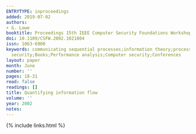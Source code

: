 ```yaml
---
ENTRYTYPE: inproceedings
added: 2019-07-02
authors:
- G. Lowe
booktitle: Proceedings 15th IEEE Computer Security Foundations Workshop. CSFW-15
doi: 10.1109/CSFW.2002.1021804
issn: 1063-6900
keywords: communicating sequential processes;information theory;process algebra;CSP;information flow;covert channels;Channel capacity;Algebra;Laboratories;Information
  security;Books;Performance analysis;Computer security;Conferences
layout: paper
month: June
number: ''
pages: 18-31
read: false
readings: []
title: Quantifying information flow
volume: ''
year: 2002
notes:
---
```

{% include links.html %}
